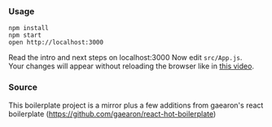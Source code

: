 

### Usage

```
npm install
npm start
open http://localhost:3000
```
Read the intro and next steps on localhost:3000
Now edit `src/App.js`.  
Your changes will appear without reloading the browser like in [this video](http://vimeo.com/100010922).

### Source

This boilerplate project is a mirror plus a few additions from gaearon's react boilerplate (https://github.com/gaearon/react-hot-boilerplate)
